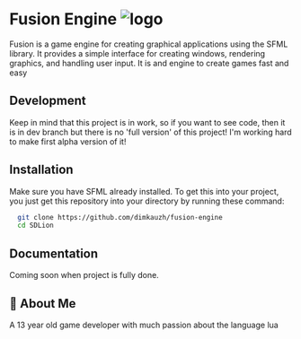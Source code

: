 # Fusion Engine ![logo](https://user-images.githubusercontent.com/106883655/233103547-5693b2a3-22b9-4b68-ac2a-7220f16d48df.png)

Fusion is a game engine for creating graphical applications using the SFML library. It provides a simple interface for creating windows, rendering graphics, and handling user input. It is and engine to create games fast and easy




## Development

Keep in mind that this project is in work, so if you want to see code, then it is in dev branch but there is no 'full version' of this project! I'm working hard to make first alpha version of it!


## Installation

Make sure you have SFML already installed.
To get this into your project, you just get this repository into your directory by running these command:

```bash
  git clone https://github.com/dimkauzh/fusion-engine
  cd SDLion
```

## Documentation

Coming soon when project is fully done.


## 🚀 About Me
A 13 year old game developer with much passion about the language lua

